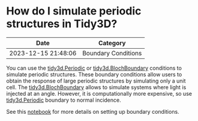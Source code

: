 # How do I simulate periodic structures in Tidy3D?

| Date       | Category    |
|------------|-------------|
| 2023-12-15 21:48:06 | Boundary Conditions |


You can use the <a target="_blank" rel="noopener" href="https://docs.flexcompute.com/projects/tidy3d/en/latest/_autosummary/tidy3d.Periodic.html#tidy3d.Periodic">tidy3d.Periodic</a> or <a target="_blank" rel="noopener" href="https://docs.flexcompute.com/projects/tidy3d/en/latest/_autosummary/tidy3d.BlochBoundary.html#tidy3d.BlochBoundary">tidy3d.BlochBoundary</a> conditions to simulate periodic structures. These boundary conditions allow users to obtain the response of large periodic structures by simulating only a unit cell. The <a target="_blank" rel="noopener" href="https://docs.flexcompute.com/projects/tidy3d/en/latest/_autosummary/tidy3d.BlochBoundary.html#tidy3d.BlochBoundary">tidy3d.BlochBoundary</a> allows to simulate systems where light is injected at an angle. However, it is computationally more expensive, so use <a target="_blank" rel="noopener" href="https://docs.flexcompute.com/projects/tidy3d/en/latest/_autosummary/tidy3d.Periodic.html#tidy3d.Periodic">tidy3d.Periodic</a> boundary to normal incidence. 

See this [notebook](https://www.flexcompute.com/tidy3d/examples/notebooks/BoundaryConditions/) for more details on setting up boundary conditions.